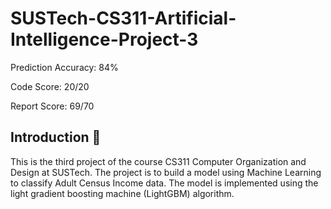 # SUSTech-CS311-Artificial-Intelligence-Project-3

Prediction Accuracy: 84%

Code Score: 20/20

Report Score: 69/70

## Introduction :rocket:

This is the third project of the course CS311 Computer Organization and Design at SUSTech. The project is to build a model using Machine Learning to classify Adult Census Income data. The model is implemented using the light gradient boosting machine (LightGBM) algorithm.
